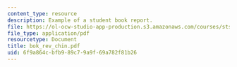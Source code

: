 ```yaml
---
content_type: resource
description: Example of a student book report.
file: https://ol-ocw-studio-app-production.s3.amazonaws.com/courses/sts-471j-engineering-apollo-the-moon-project-as-a-complex-system-spring-2007/6f9a864cbfb989c79a9f69a782f81b26_bok_rev_chin.pdf
file_type: application/pdf
resourcetype: Document
title: bok_rev_chin.pdf
uid: 6f9a864c-bfb9-89c7-9a9f-69a782f81b26
---
```

